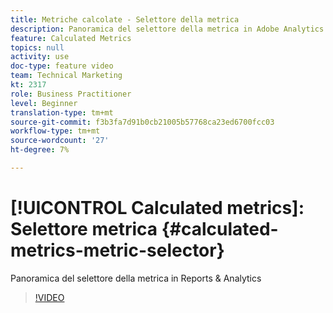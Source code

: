 ```yaml
---
title: Metriche calcolate - Selettore della metrica
description: Panoramica del selettore della metrica in Adobe Analytics
feature: Calculated Metrics
topics: null
activity: use
doc-type: feature video
team: Technical Marketing
kt: 2317
role: Business Practitioner
level: Beginner
translation-type: tm+mt
source-git-commit: f3b3fa7d91b0cb21005b57768ca23ed6700fcc03
workflow-type: tm+mt
source-wordcount: '27'
ht-degree: 7%

---
```



# [!UICONTROL Calculated metrics]: Selettore metrica  {#calculated-metrics-metric-selector}

Panoramica del selettore della metrica in Reports &amp; Analytics

>[!VIDEO](https://video.tv.adobe.com/v/25410/?quality=12)
